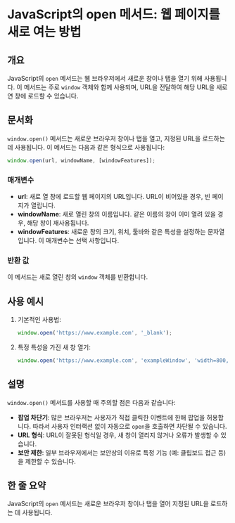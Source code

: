<!--
Meta Description: # JavaScript의 open 메서드: 웹 페이지를 새로 여는 방법 ## 개요 JavaScript의 `open` 메서드는 웹 브라우저에서 새로운 창이나 탭을 열기 위해 사용됩니다. 이 메서드는 주로 `window` 객체와 함께 사용되며, URL을 전달하여 해당 UR...
Meta Keywords: open, window, 메서드는, 새로운, 사용됩니다
-->

# JavaScript의 open 메서드: 웹 페이지를 새로 여는 방법

## 개요
JavaScript의 `open` 메서드는 웹 브라우저에서 새로운 창이나 탭을 열기 위해 사용됩니다. 이 메서드는 주로 `window` 객체와 함께 사용되며, URL을 전달하여 해당 URL을 새로 연 창에 로드할 수 있습니다.

## 문서화
`window.open()` 메서드는 새로운 브라우저 창이나 탭을 열고, 지정된 URL을 로드하는데 사용됩니다. 이 메서드는 다음과 같은 형식으로 사용됩니다:

```javascript
window.open(url, windowName, [windowFeatures]);
```

### 매개변수
- **url**: 새로 열 창에 로드할 웹 페이지의 URL입니다. URL이 비어있을 경우, 빈 페이지가 열립니다.
- **windowName**: 새로 열린 창의 이름입니다. 같은 이름의 창이 이미 열려 있을 경우, 해당 창이 재사용됩니다.
- **windowFeatures**: 새로운 창의 크기, 위치, 툴바와 같은 특성을 설정하는 문자열입니다. 이 매개변수는 선택 사항입니다.

### 반환 값
이 메서드는 새로 열린 창의 `window` 객체를 반환합니다.

## 사용 예시
1. 기본적인 사용법:
   ```javascript
   window.open('https://www.example.com', '_blank');
   ```

2. 특정 특성을 가진 새 창 열기:
   ```javascript
   window.open('https://www.example.com', 'exampleWindow', 'width=800,height=600');
   ```

## 설명
`window.open()` 메서드를 사용할 때 주의할 점은 다음과 같습니다:

- **팝업 차단기**: 많은 브라우저는 사용자가 직접 클릭한 이벤트에 한해 팝업을 허용합니다. 따라서 사용자 인터랙션 없이 자동으로 `open`을 호출하면 차단될 수 있습니다.
- **URL 형식**: URL이 잘못된 형식일 경우, 새 창이 열리지 않거나 오류가 발생할 수 있습니다.
- **보안 제한**: 일부 브라우저에서는 보안상의 이유로 특정 기능 (예: 클립보드 접근 등)을 제한할 수 있습니다.

## 한 줄 요약
JavaScript의 `open` 메서드는 새로운 브라우저 창이나 탭을 열어 지정된 URL을 로드하는 데 사용됩니다.